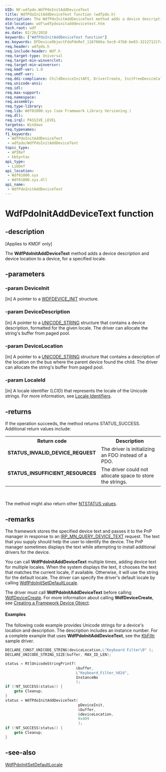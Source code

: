 ```yaml
---
UID: NF:wdfpdo.WdfPdoInitAddDeviceText
title: WdfPdoInitAddDeviceText function (wdfpdo.h)
description: The WdfPdoInitAddDeviceText method adds a device description and device location to a device, for a specified locale.
old-location: wdf\wdfpdoinitadddevicetext.htm
tech.root: wdf
ms.date: 02/26/2018
keywords: ["WdfPdoInitAddDeviceText function"]
ms.keywords: DFDeviceObjectFdoPdoRef_1167066a-5ec9-47b8-be03-32127121fa91.xml, WdfPdoInitAddDeviceText, WdfPdoInitAddDeviceText method, kmdf.wdfpdoinitadddevicetext, wdf.wdfpdoinitadddevicetext, wdfpdo/WdfPdoInitAddDeviceText
req.header: wdfpdo.h
req.include-header: Wdf.h
req.target-type: Universal
req.target-min-winverclnt: 
req.target-min-winversvr: 
req.kmdf-ver: 1.0
req.umdf-ver: 
req.ddi-compliance: ChildDeviceInitAPI, DriverCreate, InitFreeDeviceCallback, InitFreeDeviceCreate, InitFreeNull, KmdfIrql, KmdfIrql2, PdoDeviceInitAPI, PdoInitFreeDeviceCallback, PdoInitFreeDeviceCreate
req.unicode-ansi: 
req.idl: 
req.max-support: 
req.namespace: 
req.assembly: 
req.type-library: 
req.lib: Wdf01000.sys (see Framework Library Versioning.)
req.dll: 
req.irql: PASSIVE_LEVEL
targetos: Windows
req.typenames: 
f1_keywords:
 - WdfPdoInitAddDeviceText
 - wdfpdo/WdfPdoInitAddDeviceText
topic_type:
 - APIRef
 - kbSyntax
api_type:
 - LibDef
api_location:
 - Wdf01000.sys
 - Wdf01000.sys.dll
api_name:
 - WdfPdoInitAddDeviceText
---
```


# WdfPdoInitAddDeviceText function


## -description

<p class="CCE_Message">[Applies to KMDF only]</p>

The <b>WdfPdoInitAddDeviceText</b> method adds a device description and device location to a device, for a specified locale.

## -parameters

### -param DeviceInit 

[in]
A pointer to a <a href="/windows-hardware/drivers/wdf/wdfdevice_init">WDFDEVICE_INIT</a> structure.

### -param DeviceDescription 

[in]
A pointer to a <a href="/windows/win32/api/ntdef/ns-ntdef-_unicode_string">UNICODE_STRING</a> structure that contains a device description, formatted for the given locale. The driver can allocate the string's buffer from paged pool.

### -param DeviceLocation 

[in]
A pointer to a <a href="/windows/win32/api/ntdef/ns-ntdef-_unicode_string">UNICODE_STRING</a> structure that contains a description of the location on the bus where the parent device found the child. The driver can allocate the string's buffer from paged pool.

### -param LocaleId 

[in]
A locale identifier (LCID) that represents the locale of the Unicode strings. For more information, see <a href="/windows/desktop/Intl/locale-identifiers">Locale Identifiers</a>.

## -returns

If the operation succeeds, the method returns STATUS_SUCCESS. Additional return values include:

<table>
<tr>
<th>Return code</th>
<th>Description</th>
</tr>
<tr>
<td width="40%">
<dl>
<dt><b>STATUS_INVALID_DEVICE_REQUEST</b></dt>
</dl>
</td>
<td width="60%">
The driver is initializing an FDO instead of a PDO.

</td>
</tr>
<tr>
<td width="40%">
<dl>
<dt><b>STATUS_INSUFFICIENT_RESOURCES</b></dt>
</dl>
</td>
<td width="60%">
The driver could not allocate space to store the strings.

</td>
</tr>
</table>
 

The method might also return other <a href="/windows-hardware/drivers/kernel/ntstatus-values">NTSTATUS values</a>.

## -remarks

The framework stores the specified device text and passes it to the PnP manager in response to an <a href="/windows-hardware/drivers/kernel/irp-mn-query-device-text">IRP_MN_QUERY_DEVICE_TEXT</a> request. The text that you supply should help the user to identify the device. The PnP manager sometimes displays the text while attempting to install additional drivers for the device.

You can call <b>WdfPdoInitAddDeviceText</b> multiple times, adding device text for multiple locales. When the system displays the text, it chooses the text that matches the current locale, if available. Otherwise, it will use the string for the default locale. The driver can specify the driver's default locale by calling <a href="/windows-hardware/drivers/ddi/wdfpdo/nf-wdfpdo-wdfpdoinitsetdefaultlocale">WdfPdoInitSetDefaultLocale</a>.

The driver must call <b>WdfPdoInitAddDeviceText</b> before calling <a href="/windows-hardware/drivers/ddi/wdfdevice/nf-wdfdevice-wdfdevicecreate">WdfDeviceCreate</a>. For more information about calling <b>WdfDeviceCreate</b>, see <a href="/windows-hardware/drivers/wdf/creating-a-framework-device-object">Creating a Framework Device Object</a>.


#### Examples

The following code example provides Unicode strings for a device's location and description. The description includes an instance number. For a complete example that uses <b>WdfPdoInitAddDeviceText</b>, see the <a href="/windows-hardware/drivers/wdf/sample-kmdf-drivers">KbFiltr</a> sample driver.

```cpp
DECLARE_CONST_UNICODE_STRING(deviceLocation,L"Keyboard Filter\0" );
DECLARE_UNICODE_STRING_SIZE(buffer, MAX_ID_LEN);

status = RtlUnicodeStringPrintf(
                                &buffer,
                                L"Keyboard_Filter_%02d",
                                InstanceNo
                                );
if (!NT_SUCCESS(status)) {
    goto Cleanup;
}
status = WdfPdoInitAddDeviceText(
                                 pDeviceInit,
                                 &buffer,
                                 &deviceLocation,
                                 0x409
                                 );
if (!NT_SUCCESS(status)) {
    goto Cleanup;
}
```

## -see-also

<a href="/windows-hardware/drivers/ddi/wdfpdo/nf-wdfpdo-wdfpdoinitsetdefaultlocale">WdfPdoInitSetDefaultLocale</a>
